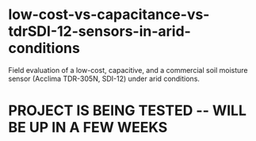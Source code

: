 # low-cost-vs-capacitance-vs-tdrSDI-12-sensors-in-arid-conditions
Field evaluation of a low-cost, capacitive, and a commercial soil moisture sensor (Acclima TDR-305N, SDI-12) under arid conditions. 



# PROJECT IS BEING TESTED -- WILL BE UP IN A FEW WEEKS
